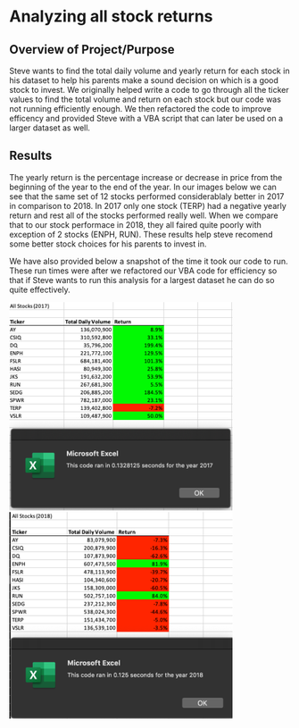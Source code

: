 # Analyzing all stock returns

## Overview of Project/Purpose
Steve wants to find the total daily volume and yearly return for each stock in his dataset to help his parents make a sound decision on which is a good stock to invest. We originally helped write a code to go through all the ticker values to find the total volume and return on each stock but our code was not running efficiently enough. We then refactored the code to improve efficency and provided Steve with a VBA script that can later be used on a larger dataset as well.


## Results
The yearly return is the percentage increase or decrease in price from the beginning of the year to the end of the year. In our images below we can see that the same set of 12 stocks performed considerablaly better in 2017 in comparison to 2018. In 2017 only one stock (TERP) had a negative yearly return and rest all of the stocks performed really well. When we compare that to our stock performace in 2018, they all faired quite poorly with exception of 2 stocks (ENPH, RUN). These results help steve recomend some better stock choices for his parents to invest in. 

We have also provided below a snapshot of the time it took our code to run. These run times were after we refactored our VBA code for efficiency so that if Steve wants to run this analysis for a largest dataset he can do so quite effectively. 


<img src="/Resources/VBA_Challenge_2017.png" width="400"/> <img src="/Resources/VBA_Challenge_2018.png" width="400"/>
